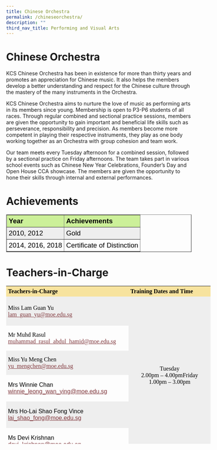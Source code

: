```yaml
---
title: Chinese Orchestra
permalink: /chineseorchestra/
description: ""
third_nav_title: Performing and Visual Arts
---
```

# Chinese Orchestra
KCS Chinese Orchestra has been in existence for more than thirty years and promotes an appreciation for Chinese music. It also helps the members develop a better understanding and respect for the Chinese culture through the mastery of the many instruments in the Orchestra.

KCS Chinese Orchestra aims to nurture the love of music as performing arts in its members since young. Membership is open to P3-P6 students of all races. Through regular combined and sectional practice sessions, members are given the opportunity to gain important and beneficial life skills such as perseverance, responsibility and precision. As members become more competent in playing their respective instruments, they play as one body working together as an Orchestra with group cohesion and team work.

Our team meets every Tuesday afternoon for a combined session, followed by a sectional practice on Friday afternoons. The team takes part in various school events such as Chinese New Year Celebrations, Founder’s Day and Open House CCA showcase. The members are given the opportunity to hone their skills through internal and external performances.

# Achievements

<table border="1" cellspacing="1" style="box-sizing: border-box; color: rgb(0, 0, 0); font-family: Signika, Arial, sans-serif; font-size: 16px; font-style: normal; font-variant-ligatures: normal; font-variant-caps: normal; font-weight: 400; letter-spacing: normal; orphans: 2; text-align: start; text-transform: none; white-space: normal; widows: 2; word-spacing: 0px; -webkit-text-stroke-width: 0px; text-decoration-thickness: initial; text-decoration-style: initial; text-decoration-color: initial;"><tbody style="box-sizing: border-box;"><tr style="box-sizing: border-box;"><td style="box-sizing: border-box; padding: 5px; background-color: rgb(204, 240, 153);"><span style="box-sizing: border-box; font-size: 14pt;"><strong style="box-sizing: border-box; font-weight: bolder;">Year</strong></span></td><td style="box-sizing: border-box; padding: 5px; background-color: rgb(204, 240, 153);"><span style="box-sizing: border-box; font-size: 14pt;"><strong style="box-sizing: border-box; font-weight: bolder;">Achievements</strong></span></td></tr><tr style="box-sizing: border-box; background: rgb(238, 238, 238);"><td style="box-sizing: border-box; padding: 5px;"><span style="box-sizing: border-box; font-size: 14pt;">2010, 2012</span></td><td style="box-sizing: border-box; padding: 5px;"><span style="box-sizing: border-box; font-size: 14pt;">Gold</span></td></tr><tr style="box-sizing: border-box;"><td style="box-sizing: border-box; padding: 5px;"><span style="box-sizing: border-box; font-size: 14pt;">2014, 2016, 2018</span></td><td style="box-sizing: border-box; padding: 5px;"><span style="box-sizing: border-box; font-size: 14pt;">Certificate of Distinction</span></td></tr></tbody></table>

# Teachers-in-Charge

<table style="box-sizing: border-box; color: rgb(0, 0, 0); font-family: Signika, Arial, sans-serif; font-size: 16px; font-style: normal; font-variant-ligatures: normal; font-variant-caps: normal; font-weight: 400; letter-spacing: normal; orphans: 2; text-align: start; text-transform: none; white-space: normal; widows: 2; word-spacing: 0px; -webkit-text-stroke-width: 0px; text-decoration-thickness: initial; text-decoration-style: initial; text-decoration-color: initial; height: 429px; width: 572.312px;"><tbody style="box-sizing: border-box;"><tr style="box-sizing: border-box; height: 23px;"><td style="box-sizing: border-box; padding: 5px; height: 23px; background-color: rgb(247, 227, 158); width: 333px;"><span style="box-sizing: border-box; font-family: georgia, palatino, serif; font-size: 12pt;"><strong style="box-sizing: border-box; font-weight: bolder;">Teachers-in-Charge</strong></span></td><td style="box-sizing: border-box; padding: 5px; height: 23px; background-color: rgb(247, 227, 158); width: 223.312px;"><span style="box-sizing: border-box; font-family: georgia, palatino, serif; font-size: 12pt;"><strong style="box-sizing: border-box; font-weight: bolder;">Training Dates and Time</strong></span></td></tr><tr style="box-sizing: border-box; background: rgb(238, 238, 238); height: 77px;"><td style="box-sizing: border-box; padding: 5px; height: 77px; width: 333px;"><span style="box-sizing: border-box; font-family: georgia, palatino, serif; font-size: 12pt;">Miss Lam Guan Yu</span><br style="box-sizing: border-box;"><span style="box-sizing: border-box; font-family: georgia, palatino, serif; font-size: 12pt;"><a href="https://khengcheng.moe.edu.sg/co-curricular-activities/performing-arts/chinese-orchestra/lam_guan_yu@moe.edu.sg" style="box-sizing: border-box; background-color: transparent; cursor: pointer; transition: all 0.25s ease-in-out 0s; color: rgb(128, 56, 61);">lam_guan_yu@moe.edu.sg</a></span></td><td rowspan="6" style="box-sizing: border-box; padding: 5px; height: 429px; text-align: center; width: 223.312px;"><span style="box-sizing: border-box; font-family: georgia, palatino, serif; font-size: 12pt;">Tuesday<br style="box-sizing: border-box;">2.00pm – 4.00pm</span><span style="box-sizing: border-box; font-family: georgia, palatino, serif; font-size: 12pt;">Friday</span><br style="box-sizing: border-box;"><span style="box-sizing: border-box; font-family: georgia, palatino, serif; font-size: 12pt;">1.00pm – 3.00pm</span></td></tr><tr style="box-sizing: border-box; height: 66px;"><td style="box-sizing: border-box; padding: 5px; height: 66px; width: 333px;"><span style="box-sizing: border-box; font-family: georgia, palatino, serif; font-size: 12pt;">Mr Muhd Rasul</span><br style="box-sizing: border-box;"><span style="box-sizing: border-box; font-family: georgia, palatino, serif; font-size: 12pt;"><a href="mailto:muhammad_rasul_abdul_hamid@moe.edu.sg" style="box-sizing: border-box; background-color: transparent; cursor: pointer; transition: all 0.25s ease-in-out 0s; color: rgb(128, 56, 61);">muhammad_rasul_abdul_hamid@moe.edu.sg</a></span></td></tr><tr style="box-sizing: border-box; background: rgb(238, 238, 238); height: 64px;"><td style="box-sizing: border-box; padding: 5px; height: 64px; width: 333px;"><span style="box-sizing: border-box; font-family: georgia, palatino, serif; font-size: 12pt;">Miss Yu Meng Chen</span><br style="box-sizing: border-box;"><span style="box-sizing: border-box; font-family: georgia, palatino, serif; font-size: 12pt;"><a href="mailto:yu_mengchen@moe.edu.sg" style="box-sizing: border-box; background-color: transparent; cursor: pointer; transition: all 0.25s ease-in-out 0s; color: rgb(128, 56, 61);">yu_mengchen@moe.edu.sg</a></span></td></tr><tr style="box-sizing: border-box; height: 70px;"><td style="box-sizing: border-box; padding: 5px; height: 70px; width: 333px;">Mrs Winnie Chan<br style="box-sizing: border-box;"><a href="mailto:winnie_leong_wan_ying@moe.edu.sg" style="box-sizing: border-box; background-color: transparent; cursor: pointer; transition: all 0.25s ease-in-out 0s; color: rgb(128, 56, 61);">winnie_leong_wan_ying@moe.edu.sg</a></td></tr><tr style="box-sizing: border-box; background: rgb(238, 238, 238); height: 70px;"><td style="box-sizing: border-box; padding: 5px; height: 70px; width: 333px;">Mrs Ho-Lai Shao Fong Vince<br style="box-sizing: border-box;"><a href="mailto:lai_shao_fong@moe.edu.sg" style="box-sizing: border-box; background-color: transparent; cursor: pointer; transition: all 0.25s ease-in-out 0s; color: rgb(128, 56, 61);">lai_shao_fong@moe.edu.sg</a></td></tr><tr style="box-sizing: border-box; height: 70px;"><td style="box-sizing: border-box; padding: 5px; height: 70px; width: 333px;"><span style="box-sizing: border-box; font-family: arial, helvetica, sans-serif;">Ms Devi Krishnan</span><br style="box-sizing: border-box;"><a href="mailto:devi_krishnan@moe.edu.sg" style="box-sizing: border-box; background-color: transparent; cursor: pointer; transition: all 0.25s ease-in-out 0s; color: rgb(128, 56, 61);"><span style="box-sizing: border-box; font-family: arial, helvetica, sans-serif;">devi_krishnan@moe.edu.sg</span></a></td></tr></tbody></table>